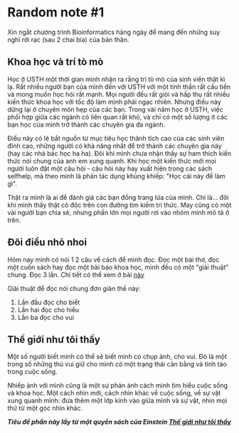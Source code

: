 # Random note #1

Xin ngắt chương trình Bioinformatics hàng ngày để mang đến những suy nghĩ rời rạc (sau 2 chai bia) của bản thân.

## Khoa học và trí tò mò

Học ở USTH một thời gian mình nhận ra rằng trí tò mò của sinh viên thật kì lạ. Rất nhiều người bạn của mình đến với USTH với một tinh thần rất cầu tiến và mong muốn học hỏi rất mạnh. Mọi người đều rất giỏi và hấp thụ rất nhiều kiến thức khoa học với tốc độ làm mình phải ngạc nhiên. Nhưng điều này dừng lại ở chuyên môn hẹp của các bạn. Trong vài năm học ở USTH, việc phối hợp giữa các ngành có liên quan rất khó, và chỉ có một số lượng ít các bạn học của mình trở thành các chuyên gia đa ngành.

Điều này có lẽ bắt nguồn từ mục tiêu học thành tích cao của các sinh viên đỉnh cao, những người có khả năng nhất để trở thành các chuyên gia này (hay các nhà bác học ha ha). Đôi khi mình chưa nhận thấy sự ham thích kiến thức nói chung của anh em xung quanh. Khi học một kiến thức mới mọi người luôn đặt một câu hỏi - câu hỏi này hay xuất hiện trong các sách selfhelp, mà theo mình là phản tác dụng khủng khiếp: "Học cái này để làm gì".

Thật ra mình là ai để đánh giá các bạn đồng trang lứa của mình. Chỉ là... đôi khi mình thấy thật cô độc trên con đường tìm kiếm tri thức. May cũng có một vài người bạn chia sẻ, nhưng phần lớn mọi người rơi vào nhóm mình mô tả ở trên.

## Đôi điều nhỏ nhoi

Hôm nay mình có nói 1 2 câu về cách để mình đọc. Đọc một bài thơ, đọc một cuốn sách hay đọc một bài báo khoa học, mình đều có một "giải thuật" chung. Đọc 3 lần. Chi tiết có thể xem ở bài [này](http://ccr.sigcomm.org/online/files/p83-keshavA.pdf)

Giải thuật để đọc nói chung đơn giản thế này:

1. Lần đầu đọc cho biết
1. Lần hai đọc cho hiểu
1. Lần ba đọc cho vui

## Thế giới như tôi thấy

Một số người biết mình có thể sẽ biết mình có chụp ảnh, cho vui. Đó là một trong số những thú vui giữ cho mình có một trạng thái cân bằng và tỉnh táo trong cuộc sống.

Nhiếp ảnh với mình cũng là một sự phản ánh cách mình tìm hiểu cuộc sống và khoa học. Một cách nhìn mới, cách nhìn khác về cuộc sống, về sự vật xung quanh mình: đưa thêm một lớp kính vào giữa mình và sự vật, nhìn mọi thứ từ một góc nhìn khác.

<!-- Hôm nay em nói em không thích cách mình nhìn thẳng vào em. Em không phải là người đầu tiên thấy như vậy. Rất rất nhiều người trước và sau em không thích cách mình luôn nhìn thẳng và xoáy sâu vào tâm trí người đối điện. Nhưng đó là một điều mình sẽ không bao giờ thay đổi. Sau một phần tư cuộc đời nhìn xuống chân và không tự tin đứng trước mặt con người, mình sẽ chỉ đứng thẳng và giữ ánh nhìn của mình vào người đối diện. Đó cũng là một điều mà nhiếp ảnh dạy mình: Bất cứ góc nhìn nào đều là đáng giá. Nhưng người ta phải có can đảm để không bao giờ làm cùn đi ánh mắt của mình. Đã trải qua bao nhiêu giá đắt để giữ lại một phần này của con người mình, đó là điều mình sẽ không trao đi vì bất kì gì. -->

***Tiêu đề phần này lấy từ một quyển sách của Einstein [Thế giới như tôi thấy](https://www.colonialtours.com/ebook/ebooks/Albert%20Einstein%20-%20The%20World%20as%20I%20See%20it.pdf)***